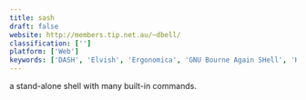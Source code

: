 ```yaml
---
title: sash
draft: false 
website: http://members.tip.net.au/~dbell/
classification: ['']
platform: ['Web']
keywords: ['DASH', 'Elvish', 'Ergonomica', 'GNU Bourne Again SHell', 'KornShell', 'Nu Shell', 'Padlet Briefcase', 'PuTTY', 'REBOL', 'Ripple', 'Rush', 'Xiki', 'eltclsh', 'fish', 'fshell', 'rc - a shell', 'uPlexa', 'win-bash', 'zsh']
---
```

a stand-alone shell with many built-in commands.